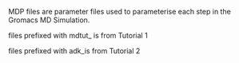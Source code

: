 MDP files are parameter files used to parameterise each step in the Gromacs MD Simulation.

files prefixed with mdtut_ is from Tutorial 1

files prefixed with adk_is from Tutorial 2
